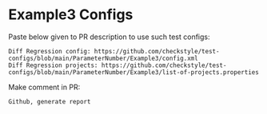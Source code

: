 # Example3 Configs
Paste below given to PR description to use such test configs:
```
Diff Regression config: https://github.com/checkstyle/test-configs/blob/main/ParameterNumber/Example3/config.xml
Diff Regression projects: https://github.com/checkstyle/test-configs/blob/main/ParameterNumber/Example3/list-of-projects.properties
```
Make comment in PR:
```
Github, generate report
```
